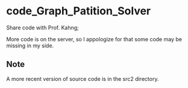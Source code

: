 # code_Graph_Patition_Solver
Share code with Prof. Kahng;

More code is on the server, so I appologize for that some code may be missing in my side.

## Note
A more recent version of source code is in the src2 directory.
